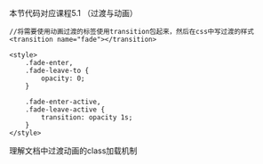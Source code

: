 本节代码对应课程5.1 （过渡与动画） 

```
//将需要使用动画过渡的标签使用transition包起来，然后在css中写过渡的样式
<transition name="fade"></transition>

<style>
    .fade-enter,
    .fade-leave-to {
        opacity: 0;
    }

    .fade-enter-active,
    .fade-leave-active {
        transition: opacity 1s;
    }
</style>
```

理解文档中过渡动画的class加载机制



